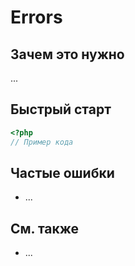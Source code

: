 # Errors

## Зачем это нужно

...

## Быстрый старт
```php
<?php
// Пример кода
```

## Частые ошибки
- ...

## См. также
- ...
